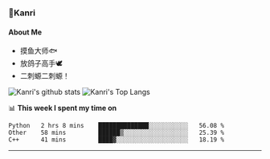 ### 🌱Kanri
#### About Me
- 摸鱼大师🐟
- 放鸽子高手🕊
- 二刺螈二刺螈！

![Kanri's github stats](https://github-readme-stats.vercel.app/api?username=Yiwen-Chan&show_icons=true&theme=vue&line_height=20)
![Kanri's Top Langs](https://github-readme-stats.vercel.app/api/top-langs/?username=Yiwen-Chan&layout=compact&theme=vue&card_width=270)

📊 **This week I spent my time on**
<!--START_SECTION:waka-->
```text
Python   2 hrs 8 mins    ██████████████░░░░░░░░░░░   56.08 % 
Other    58 mins         ██████▒░░░░░░░░░░░░░░░░░░   25.39 % 
C++      41 mins         ████▓░░░░░░░░░░░░░░░░░░░░   18.19 % 
```
<!--END_SECTION:waka-->

***

